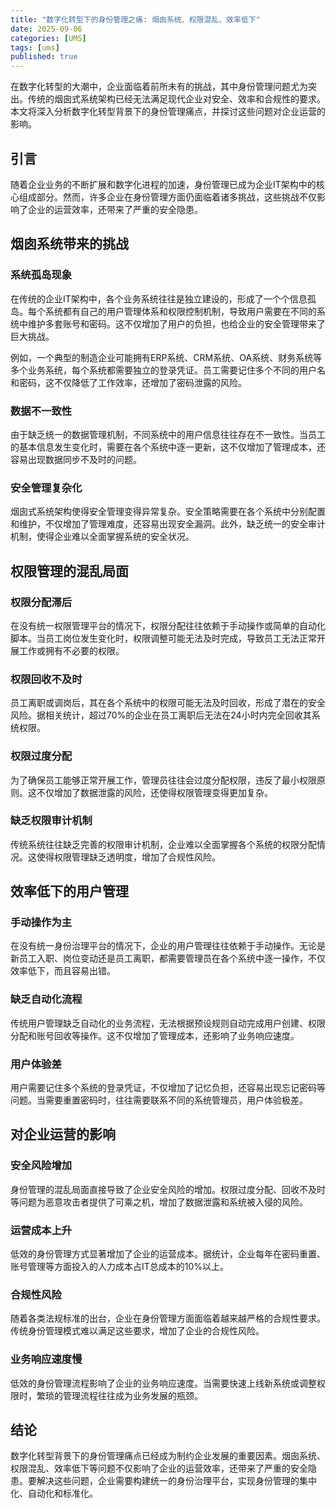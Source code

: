 ```yaml
---
title: "数字化转型下的身份管理之痛: 烟囱系统、权限混乱、效率低下"
date: 2025-09-06
categories: [UMS]
tags: [ums]
published: true
---
```

在数字化转型的大潮中，企业面临着前所未有的挑战，其中身份管理问题尤为突出。传统的烟囱式系统架构已经无法满足现代企业对安全、效率和合规性的要求。本文将深入分析数字化转型背景下的身份管理痛点，并探讨这些问题对企业运营的影响。

## 引言

随着企业业务的不断扩展和数字化进程的加速，身份管理已成为企业IT架构中的核心组成部分。然而，许多企业在身份管理方面仍面临着诸多挑战，这些挑战不仅影响了企业的运营效率，还带来了严重的安全隐患。

## 烟囱系统带来的挑战

### 系统孤岛现象

在传统的企业IT架构中，各个业务系统往往是独立建设的，形成了一个个信息孤岛。每个系统都有自己的用户管理体系和权限控制机制，导致用户需要在不同的系统中维护多套账号和密码。这不仅增加了用户的负担，也给企业的安全管理带来了巨大挑战。

例如，一个典型的制造企业可能拥有ERP系统、CRM系统、OA系统、财务系统等多个业务系统，每个系统都需要独立的登录凭证。员工需要记住多个不同的用户名和密码，这不仅降低了工作效率，还增加了密码泄露的风险。

### 数据不一致性

由于缺乏统一的数据管理机制，不同系统中的用户信息往往存在不一致性。当员工的基本信息发生变化时，需要在各个系统中逐一更新，这不仅增加了管理成本，还容易出现数据同步不及时的问题。

### 安全管理复杂化

烟囱式系统架构使得安全管理变得异常复杂。安全策略需要在各个系统中分别配置和维护，不仅增加了管理难度，还容易出现安全漏洞。此外，缺乏统一的安全审计机制，使得企业难以全面掌握系统的安全状况。

## 权限管理的混乱局面

### 权限分配滞后

在没有统一权限管理平台的情况下，权限分配往往依赖于手动操作或简单的自动化脚本。当员工岗位发生变化时，权限调整可能无法及时完成，导致员工无法正常开展工作或拥有不必要的权限。

### 权限回收不及时

员工离职或调岗后，其在各个系统中的权限可能无法及时回收，形成了潜在的安全风险。据相关统计，超过70%的企业在员工离职后无法在24小时内完全回收其系统权限。

### 权限过度分配

为了确保员工能够正常开展工作，管理员往往会过度分配权限，违反了最小权限原则。这不仅增加了数据泄露的风险，还使得权限管理变得更加复杂。

### 缺乏权限审计机制

传统系统往往缺乏完善的权限审计机制，企业难以全面掌握各个系统的权限分配情况。这使得权限管理缺乏透明度，增加了合规性风险。

## 效率低下的用户管理

### 手动操作为主

在没有统一身份治理平台的情况下，企业的用户管理往往依赖于手动操作。无论是新员工入职、岗位变动还是员工离职，都需要管理员在各个系统中逐一操作，不仅效率低下，而且容易出错。

### 缺乏自动化流程

传统用户管理缺乏自动化的业务流程，无法根据预设规则自动完成用户创建、权限分配和账号回收等操作。这不仅增加了管理成本，还影响了业务响应速度。

### 用户体验差

用户需要记住多个系统的登录凭证，不仅增加了记忆负担，还容易出现忘记密码等问题。当需要重置密码时，往往需要联系不同的系统管理员，用户体验极差。

## 对企业运营的影响

### 安全风险增加

身份管理的混乱局面直接导致了企业安全风险的增加。权限过度分配、回收不及时等问题为恶意攻击者提供了可乘之机，增加了数据泄露和系统被入侵的风险。

### 运营成本上升

低效的身份管理方式显著增加了企业的运营成本。据统计，企业每年在密码重置、账号管理等方面投入的人力成本占IT总成本的10%以上。

### 合规性风险

随着各类法规标准的出台，企业在身份管理方面面临着越来越严格的合规性要求。传统身份管理模式难以满足这些要求，增加了企业的合规性风险。

### 业务响应速度慢

低效的身份管理流程影响了企业的业务响应速度。当需要快速上线新系统或调整权限时，繁琐的管理流程往往成为业务发展的瓶颈。

## 结论

数字化转型背景下的身份管理痛点已经成为制约企业发展的重要因素。烟囱系统、权限混乱、效率低下等问题不仅影响了企业的运营效率，还带来了严重的安全隐患。要解决这些问题，企业需要构建统一的身份治理平台，实现身份管理的集中化、自动化和标准化。